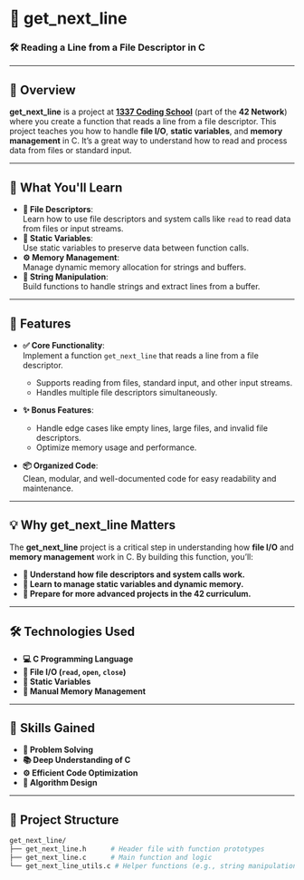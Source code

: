 # 📖 **get_next_line**  
### 🛠️ **Reading a Line from a File Descriptor in C**  

---

## 🎯 **Overview**  
**get_next_line** is a project at **[1337 Coding School](https://1337.ma)** (part of the **42 Network**) where you create a function that reads a line from a file descriptor. This project teaches you how to handle **file I/O**, **static variables**, and **memory management** in C. It’s a great way to understand how to read and process data from files or standard input.

---

## 🧠 **What You'll Learn**  
- **📖 File Descriptors**:  
  Learn how to use file descriptors and system calls like `read` to read data from files or input streams.  
- **🧩 Static Variables**:  
  Use static variables to preserve data between function calls.  
- **⚙️ Memory Management**:  
  Manage dynamic memory allocation for strings and buffers.  
- **🧠 String Manipulation**:  
  Build functions to handle strings and extract lines from a buffer.  

---

## 🚀 **Features**  
- **✅ Core Functionality**:  
  Implement a function `get_next_line` that reads a line from a file descriptor.  
  - Supports reading from files, standard input, and other input streams.  
  - Handles multiple file descriptors simultaneously.  

- **✨ Bonus Features**:  
  - Handle edge cases like empty lines, large files, and invalid file descriptors.  
  - Optimize memory usage and performance.  

- **📦 Organized Code**:  
  Clean, modular, and well-documented code for easy readability and maintenance.  

---

## 💡 **Why get_next_line Matters**  
The **get_next_line** project is a critical step in understanding how **file I/O** and **memory management** work in C. By building this function, you’ll:  
- **🔧 Understand how file descriptors and system calls work.**  
- **🧠 Learn to manage static variables and dynamic memory.**  
- **🚀 Prepare for more advanced projects in the 42 curriculum.**  

---

## 🛠️ **Technologies Used**  
- **💻 C Programming Language**  
- **📜 File I/O (`read`, `open`, `close`)**  
- **🧠 Static Variables**  
- **🧠 Manual Memory Management**  

---

## 🌟 **Skills Gained**  
- **🧩 Problem Solving**  
- **📚 Deep Understanding of C**  
- **⚙️ Efficient Code Optimization**  
- **🧠 Algorithm Design**  

---

## 📂 **Project Structure**  
```bash
get_next_line/  
├── get_next_line.h      # Header file with function prototypes  
├── get_next_line.c      # Main function and logic  
└── get_next_line_utils.c # Helper functions (e.g., string manipulation)   
